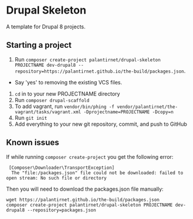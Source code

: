 # Drupal Skeleton

A template for Drupal 8 projects.

## Starting a project

1. Run `composer create-project palantirnet/drupal-skeleton PROJECTNAME dev-drupal8 --repository=https://palantirnet.github.io/the-build/packages.json`.
 * Say 'yes' to removing the existing VCS files.
1. `cd` in to your new PROJECTNAME directory
1. Run `composer drupal-scaffold`
1. To add vagrant, run `vendor/bin/phing -f vendor/palantirnet/the-vagrant/tasks/vagrant.xml -Dprojectname=PROJECTNAME -Dcopy=n`
1. Run `git init`
1. Add everything to your new git repository, commit, and push to GitHub


## Known issues

If while running `composer create-project` you get the following error:

```
 [Composer\Downloader\TransportException]
  The "file:/packages.json" file could not be downloaded: failed to open stream: No such file or directory
```

Then you will need to download the packages.json file manually:

```
wget https://palantirnet.github.io/the-build/packages.json
composer create-project palantirnet/drupal-skeleton PROJECTNAME dev-drupal8 --repository=packages.json
```
